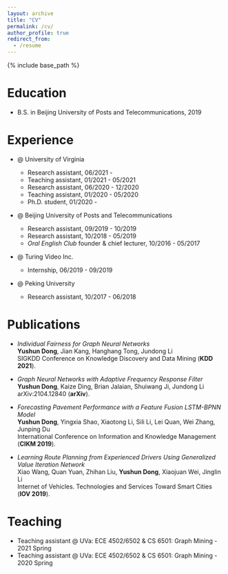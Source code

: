 ```yaml
---
layout: archive
title: "CV"
permalink: /cv/
author_profile: true
redirect_from:
  - /resume
---
```


{% include base_path %}

Education
======
* B.S. in Beijing University of Posts and Telecommunications, 2019

Experience
======
* @ University of Virginia
  * Research assistant, 06/2021 - 
  * Teaching assistant, 01/2021 - 05/2021
  * Research assistant, 06/2020 - 12/2020
  * Teaching assistant, 01/2020 - 05/2020
  * Ph.D. student, 01/2020 -

* @ Beijing University of Posts and Telecommunications
  * Research assistant, 09/2019 - 10/2019
  * Research assistant, 10/2018 - 05/2019
  * *Oral English Club* founder & chief lecturer, 10/2016 - 05/2017
  
* @ Turing Video Inc.
  * Internship, 06/2019 - 09/2019

* @ Peking University
  * Research assistant, 10/2017 - 06/2018

Publications
======
<!-- * Dong Y, Shao Y, Li X, et al. Forecasting Pavement Performance with a Feature Fusion LSTM-BPNN Model[C]//Proceedings of the 28th ACM International Conference on Information and Knowledge Management. 2019: 1953-1962.
 -->
 - *Individual Fairness for Graph Neural Networks* <br>
**Yushun Dong**, Jian Kang, Hanghang Tong, Jundong Li <br>
SIGKDD Conference on Knowledge Discovery and Data Mining (**KDD 2021**). 

- *Graph Neural Networks with Adaptive Frequency Response Filter* <br>
**Yushun Dong**, Kaize Ding, Brian Jalaian, Shuiwang Ji, Jundong Li <br>
arXiv:2104.12840 (**arXiv**). 

- *Forecasting Pavement Performance with a Feature Fusion LSTM-BPNN Model* <br>
**Yushun Dong**, Yingxia Shao, Xiaotong Li, Sili Li, Lei Quan, Wei Zhang, Junping Du <br>
International Conference on Information and Knowledge Management (**CIKM 2019**). 

- *Learning Route Planning from Experienced Drivers Using Generalized Value Iteration Network* <br>
Xiao Wang, Quan Yuan, Zhihan Liu, **Yushun Dong**, Xiaojuan Wei, Jinglin Li <br>
Internet of Vehicles. Technologies and Services Toward Smart Cities (**IOV 2019**). 

Teaching
======
* Teaching assistant @ UVa: ECE 4502/6502 & CS 6501: Graph Mining - 2021 Spring
* Teaching assistant @ UVa: ECE 4502/6502 & CS 6501: Graph Mining - 2020 Spring

